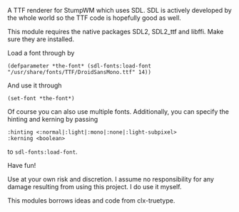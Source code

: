 A TTF renderer for StumpWM which uses SDL. SDL is actively developed by the
whole world so the TTF code is hopefully good as well.

This module requires the native packages SDL2, SDL2_ttf and libffi.
Make sure they are installed.

Load a font through by

```
(defparameter *the-font* (sdl-fonts:load-font "/usr/share/fonts/TTF/DroidSansMono.ttf" 14))
```

And use it through

```
(set-font *the-font*)
```

Of course you can also use multiple fonts. Additionally, you can specify
the hinting and kerning by passing

```
:hinting <:normal|:light|:mono|:none|:light-subpixel>
:kerning <boolean>
```

to `sdl-fonts:load-font`.

Have fun!

Use at your own risk and discretion. I assume no responsibility for any damage
resulting from using this project. I do use it myself.

This modules borrows ideas and code from clx-truetype.
